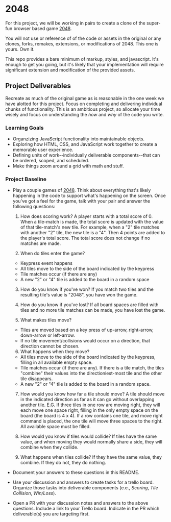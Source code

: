 # 2048
For this project, we will be working in pairs to create a clone of the super-fun browser based game [2048](http://gabrielecirulli.github.io/2048/).

You will not use or reference of of the code or assets in the original or any clones, forks, remakes, extensions, or modifications of 2048. This one is yours. Own it.

This repo provides a bare minimum of markup, styles, and javascript. It's enough to get you going, but it's likely that your implementation will require significant extension and modification of the provided assets.

## Project Deliverables
Recreate as much of the original game as is reasonable in the one week we have alotted for this project. Focus on completing and delivering individual chunks of functionality. This is an ambitious project, so allocate your time wisely and focus on understanding the _how_ and _why_ of the code you write.

### Learning Goals
- Organzizing JavaScript functionality into maintainable objects.
- Exploring how HTML, CSS, and JavaScript work together to create a memorable user experience.
- Defining units of work--individually deliverable components--that can be ordered, scoped, and scheduled.
- Make things zoom around a grid with math and stuff.

### Project Baseline
- Play a couple games of [2048](http://gabrielecirulli.github.io/2048/). Think about everything that's likely happening in the code to support what's happening on the screen. Once you've got a feel for the game, talk with your pair and answer the following questions:
  1. How does scoring work?
    A player starts with a total score of 0. When a tile-match is made, the total score is updated with the value of that tile-match's new tile. For example, when a "2" tile matches with another "2" tile, the new tile is a "4". Then 4 points are added to the player's total score. The total score does not change if no matches are made.

  2. When do tiles enter the game?
    * Keypress event happens
    * All tiles move to the side of the board indicated by the keypress
    * Tile matches occur (if there are any)
    * A new "2" or "4" tile is added to the board in a random space

  3. How do you know if you've won?
    If you match two tiles and the resulting tile's value is "2048", you have won the game.

  4. How do you know if you've lost?
    If all board spaces are filled with tiles and no more tile matches can be made, you have lost the game.

  5. What makes tiles move?
    * Tiles are moved based on a key press of up-arrow, right-arrow, down-arrow or left-arrow.
    * If no tile movement/collisions would occur on a direction, that direction cannot be chosen.

  6. What happens when they move?
    * All tiles move to the side of the board indicated by the keypress, filling in all available empty space.
    * Tile matches occur (if there are any). If there is a tile match, the tiles "combine" their values into the directioniest-most tile and the other tile disappears.  
    * A new "2" or "4" tile is added to the board in a random space.

  7. How would you know how far a tile should move?
    A tile should move in the indicated direction as far as it can go without overlapping another tile. E.G. If three tiles in one row are moving right, they will each move one space right, filling in the only empty space on the board (the board is 4 x 4). If a row contains one tile, and move right command is placed, the one tile will move three spaces to the right. All available space must be filled.

  8. How would you know if tiles would collide?
    If tiles have the same value, and when moving they would normally share a side, they will combine when they collide.

  9. What happens when tiles collide?
    If they have the same value, they combine. If they do not, they do nothing. 

- Document your answers to these questions in this README.
- Use your discussion and answers to create tasks for a trello board. Organize those tasks into deliverable components (e.e., _Scoring_, _Tile Collision_, _Win/Loss_).
- Open a PR with your discussion notes and answers to the above questions. Include a link to your Trello board. Indicate in the PR which deliverable(s) you are targeting first.
